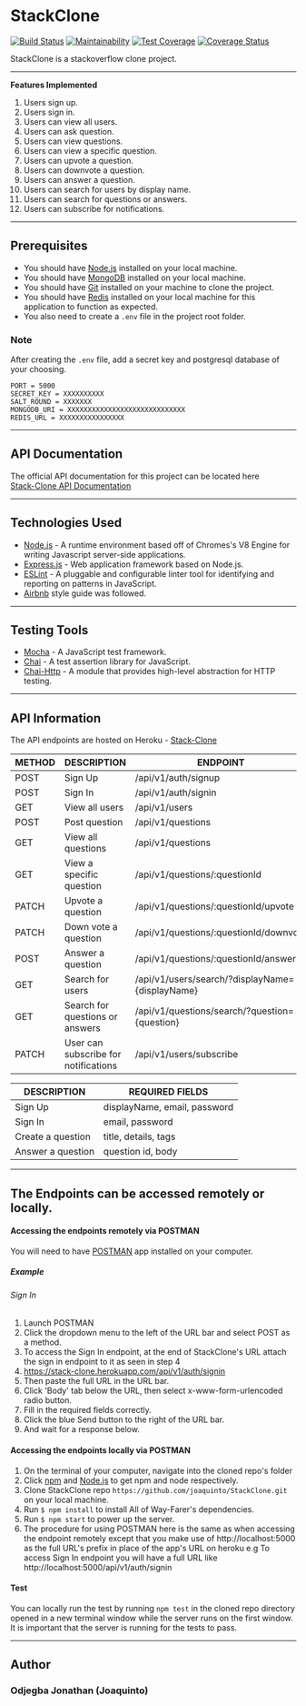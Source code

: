 # StackClone
[![Build Status](https://travis-ci.org/joaquinto/StackClone.svg?branch=develop)](https://travis-ci.org/joaquinto/StackClone)  [![Maintainability](https://api.codeclimate.com/v1/badges/5ac621725750ea8b9f24/maintainability)](https://codeclimate.com/github/joaquinto/StackClone/maintainability)  [![Test Coverage](https://api.codeclimate.com/v1/badges/5ac621725750ea8b9f24/test_coverage)](https://codeclimate.com/github/joaquinto/StackClone/test_coverage) [![Coverage Status](https://coveralls.io/repos/github/joaquinto/StackClone/badge.svg?branch=develop)](https://coveralls.io/github/joaquinto/StackClone?branch=develop)

StackClone is a stackoverflow clone project.
___

**Features Implemented**
1. Users sign up.
2. Users sign in.
3. Users can view all users.
4. Users can ask question.
5. Users can view questions.
6. Users can view a specific question.
7. Users can upvote a question.
8. Users can downvote a question.
9. Users can answer a question.
10. Users can search for users by display name.
11. Users can search for questions or answers.
12. Users can subscribe for notifications.

___

## Prerequisites

* You should have [Node.js](https://nodejs.org/en/) installed on your local machine.
* You should have [MongoDB](https://www.mongodb.com/download-center/enterprise) installed on your local machine.
* You should have [Git](https://git-scm.com/downloads) installed on your machine to clone the project.
* You should have [Redis](https://redis.io/download) installed on your local machine for this application to function as expected.
* You also need to create a `.env` file in the project root folder.

### Note
After creating the `.env` file, add a secret key and postgresql database of your choosing.

```
PORT = 5000
SECRET_KEY = XXXXXXXXXX
SALT_ROUND = XXXXXXX
MONGODB_URI = XXXXXXXXXXXXXXXXXXXXXXXXXXXXX
REDIS_URL = XXXXXXXXXXXXXXXX
```
___

## API Documentation

The official API documentation for this project can be located here  
[Stack-Clone API Documentation](https://stack-clone.herokuapp.com/api-docs)
___


## Technologies Used
* [Node.js](https://nodejs.org/en/) - A runtime environment based off of Chromes's V8 Engine for writing Javascript server-side applications.
* [Express.js](https://expressjs.com/) - Web application framework based on Node.js.
* [ESLint](https://eslint.org/) - A pluggable and configurable linter tool for identifying and reporting on patterns in JavaScript.
* [Airbnb](https://www.npmjs.com/package/eslint-config-airbnb) style guide was followed.

___


## Testing Tools
* [Mocha](https://mochajs.org/) - A JavaScript test framework.
* [Chai](https://www.chaijs.com/) - A test assertion library for JavaScript.
* [Chai-Http](https://www.npmjs.com/package/chai-http) - A module that provides high-level abstraction for HTTP testing.

___


## API Information
The API endpoints are hosted on Heroku - [Stack-Clone](https://stack-clone.herokuapp.com/)

|METHOD  |DESCRIPTION                        |ENDPOINT                                  |
|------- |-----------------------------------|------------------------------------------|
|POST    |Sign Up                            |/api/v1/auth/signup                        |
|POST    |Sign In                            |/api/v1/auth/signin                        |
|GET    |View all users          |/api/v1/users                         |
|POST   | Post question           | /api/v1/questions  |
|GET   | View all questions           | /api/v1/questions  |
|GET   | View a specific question           | /api/v1/questions/:questionId  |
|PATCH    | Upvote a question        | /api/v1/questions/:questionId/upvote  |
|PATCH    | Down vote a question               | /api/v1/questions/:questionId/downvote   |
|POST   | Answer a question                    | /api/v1/questions/:questionId/answers   |
|GET    | Search for users        | /api/v1/users/search/?displayName={displayName}      |
|GET    | Search for questions or answers   | /api/v1/questions/search/?question={question}  |
|PATCH  | User can subscribe for notifications  | /api/v1/users/subscribe   |

|DESCRIPTION         |REQUIRED FIELDS                                                    |                 
|--------------------|-------------------------------------------------------------------|
|Sign Up             |displayName, email, password                              |
|Sign In             |email, password                                                    |
|Create a question| title, details, tags   |
|Answer a question | question id, body   |

___
## The Endpoints can be accessed remotely or locally.

#### Accessing the endpoints remotely via POSTMAN
You will need to have [POSTMAN](https://www.getpostman.com/downloads/) app installed on your computer.

##### Example
###### Sign In
1. Launch POSTMAN
2. Click the dropdown menu to the left of the URL bar and select POST as a method.
3. To access the Sign In endpoint, at the end of StackClone's URL attach the sign in endpoint to it as seen in step 4
4. https://stack-clone.herokuapp.com/api/v1/auth/signin
5. Then paste the full URL in the URL bar.
6. Click 'Body' tab below the URL, then select x-www-form-urlencoded radio button.
7. Fill in the required fields correctly.
8. Click the blue Send button to the right of the URL bar.
9. And wait for a response below.


#### Accessing the endpoints locally via POSTMAN

1. On the terminal of your computer, navigate into the cloned repo's folder
2. Click [npm](https://www.npmjs.com/get-npm) and [Node.js](https://nodejs.org/en/) to get npm and node respectively.
3. Clone StackClone repo `https://github.com/joaquinto/StackClone.git` on your local machine.
4. Run `$ npm install` to install All of Way-Farer's dependencies.
5. Run `$ npm start` to power up the server.
6. The procedure for using POSTMAN here is the same as when accessing the endpoint remotely except that you make use of http://localhost:5000 as the full URL's prefix in place of the app's URL on heroku
e.g To access Sign In endpoint you will have a full URL like http://localhost:5000/api/v1/auth/signin

#### Test
You can locally run the test by running `npm test` in the cloned repo directory opened in a new terminal window while the server runs on the first window. It is important that the server is running for the tests to pass.

___

## Author
### Odjegba Jonathan (Joaquinto)
